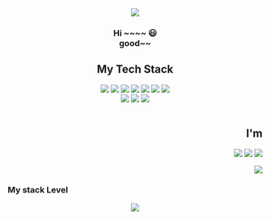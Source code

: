 <div align="center">
<a href="https://nan-sso-gong.tistory.com/" target="_blank"><img src="https://capsule-render.vercel.app/api?type=waving&color=339933&height=250&section=header&text=DongD's%20GitHub&fontSize=45"/></a>

<h3 align="center">Hi ~~~~ 😃 
<br>good~~</h3>
</div>
  <div align="center">
  
  <h2>My Tech Stack</h2>
  <!-- node -->
  <a href="#" target="_blank"><img src="https://img.shields.io/badge/Node.js-339933?style=flat&logo=Node.js&logoColor=000000"/></a> 
  <a href="#" target="_blank"><img src="https://img.shields.io/badge/AWS-232F3E?style=flat&logo=Amazon AWS&logoColor=FF9900"/></a>
  <a href="#" target="_blank"><img src="https://img.shields.io/badge/SQL-FE5000?style=flat&logo=MySQL&logoColor=000000"/></a>
  <a href="#" target="_blank"><img src="https://img.shields.io/badge/Python-3776AB?style=flat&logo=Python&logoColor=yellow"/></a>
  <a href="#" target="_blank"><img src="https://img.shields.io/badge/Pyqt5-121D33?style=flat-square&logo=Qt&logoColor=green"/></a>
  <a href="#" target="_blank"><img src="https://img.shields.io/badge/C-A8B9CC?style=flat&logo=C&logoColor=C10C0C"/></a>
  <a href="#" target="_blank"><img src="https://img.shields.io/badge/Ubuntu-critical?style=flat&logo=Ubuntu&logoColor=000000"/></a>
  <br>
  <a href="#" target="_blank"><img src="https://img.shields.io/badge/arduino-00979D?style=flat&logo=Arduino&logoColor=000000"/></a>
  <a href="#" target="_blank"><img src="https://img.shields.io/badge/MQTT-green?style=flat&logo=Matternet&logoColor=000000"/></a>
  <a href="#" target="_blank"><img src="https://img.shields.io/badge/NodeMCU-3776AB?style=flat&logo=tmux&logoColor=000000"/></a>
 </div>
<br>
<div align="right">
  <h2>I'm </h2>
  <!-- C -->
  <a href="#" target="_blank"><img src="https://img.shields.io/badge/nginx-yellowgreen?style=flat"/></a>
  <a href="#" target="_blank"><img src="https://img.shields.io/badge/Go language-critical?style=flat"/></a>
  <a href="#" target="_blank"><img src="https://img.shields.io/badge/React-informational?style=flat"/></a>

  <!-- C -->
  <a href="#" target="_blank"><img src="https://img.shields.io/badge/Blogger-3776AB?style=flat-square&logo=Blogger&logoColor=000000"/></a>
</div>

<!-- C -->
<h3>My stack Level</h3>




<!-- **mugju/mugju** is a ✨ _special_ ✨ repository because its `README.md` (this file) appears on your GitHub profile.

Here are some ideas to get you started:

- 🔭 I’m currently working on ...
- 🌱 I’m currently learning ...
- 👯 I’m looking to collaborate on ...
- 🤔 I’m looking for help with ...
- 💬 Ask me about ...
- 📫 How to reach me: ...
- 😄 Pronouns: ...
- ⚡ Fun fact: ... -->
<div footer align="center">
  <a href="#" target="_blank"><img src="https://capsule-render.vercel.app/api?type=waving&color=339933&height=250&section=footer&"/></a>
</div>
